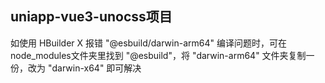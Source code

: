 ## uniapp-vue3-unocss项目
如使用 HBuilder X 报错 "@esbuild/darwin-arm64" 编译问题时，可在node_modules文件夹里找到 "@esbuild"，将 "darwin-arm64" 文件夹复制一份，改为 "darwin-x64" 即可解决